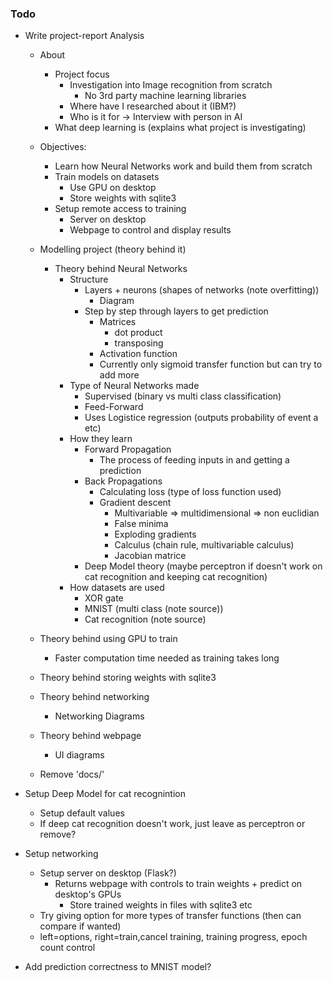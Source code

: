 ### Todo

- Write project-report Analysis
  - About
    - Project focus
      - Investigation into Image recognition from scratch
        - No 3rd party machine learning libraries
      - Where have I researched about it (IBM?)
      - Who is it for -> Interview with person in AI
    - What deep learning is (explains what project is investigating)
  
  - Objectives:
    - Learn how Neural Networks work and build them from scratch
    - Train models on datasets
      - Use GPU on desktop
      - Store weights with sqlite3
    - Setup remote access to training
      - Server on desktop
      - Webpage to control and display results

  - Modelling project (theory behind it)
    - Theory behind Neural Networks
      - Structure
        - Layers + neurons (shapes of networks (note overfitting))
          - Diagram
        - Step by step through layers to get prediction
          - Matrices
            - dot product
            - transposing
          - Activation function
          - Currently only sigmoid transfer function but can try to add more
      - Type of Neural Networks made
        - Supervised (binary vs multi class classification)
        - Feed-Forward
        - Uses Logistice regression (outputs probability of event a etc)
      - How they learn
        - Forward Propagation
          - The process of feeding inputs in and getting a prediction
        - Back Propagations
          - Calculating loss (type of loss function used)
          - Gradient descent
            - Multivariable => multidimensional => non euclidian
            - False minima
            - Exploding gradients
            - Calculus (chain rule, multivariable calculus)
            - Jacobian matrice
        - Deep Model theory (maybe perceptron if doesn't work on cat recognition and keeping cat recognition)
      - How datasets are used
        - XOR gate
        - MNIST (multi class (note source))
        - Cat recognition (note source)
  - Theory behind using GPU to train
    - Faster computation time needed as training takes long
  - Theory behind storing weights with sqlite3
  - Theory behind networking
    - Networking Diagrams
  - Theory behind webpage
    - UI diagrams
  - Remove 'docs/'

- Setup Deep Model for cat recognintion
  - Setup default values
  - If deep cat recognition doesn't work, just leave as perceptron or remove?

- Setup networking
  - Setup server on desktop (Flask?)
    - Returns webpage with controls to train weights + predict on desktop's GPUs
      - Store trained weights in files with sqlite3 etc
  - Try giving option for more types of transfer functions (then can compare if wanted)
  - left=options, right=train,cancel training, training progress, epoch count control

- Add prediction correctness to MNIST model?